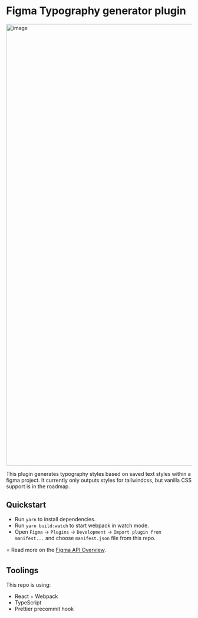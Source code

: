 # Figma Typography generator plugin
<img width="1198" alt="image" src="https://user-images.githubusercontent.com/58891378/202872826-25f6618a-d5bb-43f1-9648-2e47d6f3e86a.png">

This plugin generates typography styles based on saved text styles within a figma project. It currently only outputs styles for tailwindcss, but vanilla CSS support is in the roadmap. 

## Quickstart
* Run `yarn` to install dependencies.
* Run `yarn build:watch` to start webpack in watch mode.
* Open `Figma` -> `Plugins` -> `Development` -> `Import plugin from manifest...` and choose `manifest.json` file from this repo.

⭐ Read more on the [Figma API Overview](https://www.figma.com/plugin-docs/api/api-overview/).

## Toolings
This repo is using:
* React + Webpack
* TypeScript
* Prettier precommit hook
